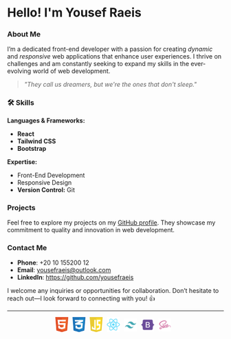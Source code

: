 # Hello! I'm Yousef Raeis

### About Me
I’m a dedicated front-end developer with a passion for creating *dynamic* and *responsive* web applications that enhance user experiences. I thrive on challenges and am constantly seeking to expand my skills in the ever-evolving world of web development.

> *"They call us dreamers, but we're the ones that don't sleep."*

### 🛠 Skills
**Languages & Frameworks:**  
- **React**  
- **Tailwind CSS**  
- **Bootstrap**  

**Expertise:**  
- Front-End Development  
- Responsive Design  
- **Version Control:** Git  

### Projects
Feel free to explore my projects on my [GitHub profile](your-github-link-here). They showcase my commitment to quality and innovation in web development.

### Contact Me
- **Phone**: +20 10 155200 12  
- **Email**: yousefraeis@outlook.com  
- **LinkedIn**: https://github.com/yousefraeis  

I welcome any inquiries or opportunities for collaboration. Don’t hesitate to reach out—I look forward to connecting with you! 👍

---

<div style="display: flex; align-items: center; justify-content: center;">
    <img align="left" alt="html" width="30px" style="padding-right: 10px;" src="./html-1.svg" />
    <img align="left" alt="css" width="30px" style="padding-right: 10px;" src="./css-3.svg" />
    <img align="left" alt="js" width="30px" style="padding-right: 10px;" src="./javascript-1.svg" />
    <img align="left" alt="react" width="30px" style="padding-right: 10px;" src="./react-2.svg" />
        <img align="left" alt="tailwind" width="30px" style="padding-right: 10px;" src="./tailwind-svgrepo-com.svg" />
    <img align="left" alt="bootstrap" width="30px" style="padding-right: 10px;" src="./bootstrap-svgrepo-com.svg" />
    <img align="left" alt="sasss" width="30px" style="padding-right: 10px;" src="./sass_logo_sass_icon.png" />

    
</div>

